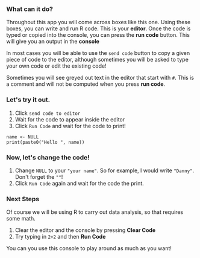 ### What can it do?
Throughout this app you will come across boxes like this one. Using these boxes, you can write and run R code. This is your **editor**. Once the code is typed or copied into the console, you can press the **run code** button. This will give you an output in the **console**

In most cases you will be able to use the `send code` button to copy a given piece of code to the editor, although sometimes you will be asked to type your own code or edit the existing code!

Sometimes you will see greyed out text in the editor that start with `#`. This is a comment and will not be computed when you press **run code**. 

### Let's try it out.

1. Click `send code to editor`
2. Wait for the code to appear inside the editor
3. Click `Run Code` and wait for the code to print!

```
name <- NULL
print(paste0("Hello ", name))
```

### Now, let's change the code!

1. Change `NULL` to your `"your name"`. So for example, I would write `"Danny"`. Don't forget the `""`!
2. Click `Run Code` again and wait for the code the print.

### Next Steps
Of course we will be using R to carry out data analysis, so that requires some math. 

1. Clear the editor and the console by pressing **Clear Code**
2. Try typing in `2+2` and then **Run Code**

You can you use this console to play around as much as you want!
